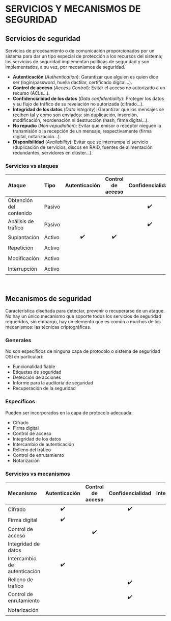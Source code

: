 # SERVICIOS Y MECANISMOS DE SEGURIDAD

## Servicios de seguridad

Servicios de procesamiento o de comunicación proporcionados por un sistema para dar un tipo especial de protección a los recursos del sistema; los servicios de seguridad implementan políticas de seguridad y son implementados, a su vez, por mecanismos de seguridad.

- **Autenticación** (_Authentication_): Garantizar que alguien es quien dice ser (login/password, huella dactilar, certificado digital...).
- **Control de acceso** (_Access Control_): Evitar el acceso no autorizado a un recurso (ACLs...).
- **Confidencialidad de los datos** (_Data confidentiality_): Proteger los datos y su flujo de tráfico de su revelación no autorizada (cifrado...).
- **Integridad de los datos** (_Data integrity_): Garantizar que los mensajes se reciben tal y como son enviados: sin duplicación, inserción, modificación, reordenación ni destrucción (hash, firma digital...).
- **No repudio** (_Non-repudiation_): Evitar que emisor o receptor nieguen la transmisión o la recepción de un mensaje, respectivamente (firma digital, notarización...).
- **Disponibilidad** (_Availability_): Evitar que se interrumpa el servicio (duplicación de servicios, discos en RAID, fuentes de alimentación redundantes, servidores en clúster...).

### Servicios vs ataques

|Ataque|Tipo|Autenticación|Control de acceso|Confidencialidad|Integridad|No repudio|Disponibilidad|
|:-----|:---|:-----------:|:---------------:|:--------------:|:--------:|:--------:|:------------:|
|Obtención del contenido|Pasivo|||✔️||||
|Análisis de tráfico|Pasivo|||✔️||||
|Suplantación|Activo|✔️|✔️|||||
|Repetición|Activo||||✔️|||
|Modificación|Activo||||✔️|||
|Interrupción|Activo||||||✔️|
&nbsp;

## Mecanismos de seguridad

Característica diseñada para detectar, prevenir o recuperarse de un ataque. No hay un único mecanismo que soporte todos los servicios de seguridad requeridos, sin embargo, hay un elemento que es común a muchos de los mecanismos: las técnicas criptográficas.

### Generales

No son específicos de ninguna capa de protocolo o sistema de seguridad OSI en particular):

- Funcionalidad fiable
- Etiquetas de seguridad
- Detección de acciones
- Informe para la auditoría de seguridad
- Recuperación de la seguridad

### Específicos

Pueden ser incorporados en la capa de protocolo adecuada:

- Cifrado
- Firma digital
- Control de acceso
- Integridad de los datos
- Intercambio de autenticación
- Relleno del tráfico
- Control de enrutamiento
- Notarización

### Servicios vs mecanismos

|Mecanismo|Autenticación|Control de acceso|Confidencialidad|Integridad|No repudio|Disponibilidad|
|:--------|:-----------:|:---------------:|:--------------:|:--------:|:--------:|:------------:|
|Cifrado|✔️||✔️|✔️|||
|Firma digital|✔️|||✔️|✔️||
|Control de acceso||✔️|||||
|Integridad de datos||||✔️|✔️|✔️|
|Intercambio de autenticación|✔️|||||✔️|
|Relleno de tráfico|||✔️||||
|Control de enrutamiento|||✔️||||
|Notarización|||||✔️||
&nbsp;
